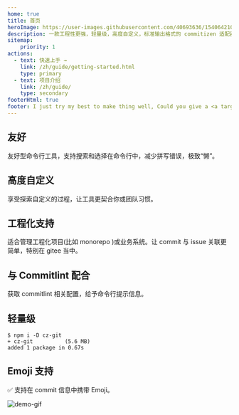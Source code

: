 ```yaml
---
home: true
title: 首页
heroImage: https://user-images.githubusercontent.com/40693636/154064210-964aeaa0-d9dc-4cea-9e52-2ffc3789611b.png
description: 一款工程性更强，轻量级，高度自定义，标准输出格式的 commitizen 适配器
sitemap:
    priority: 1
actions:
  - text: 快速上手 →
    link: /zh/guide/getting-started.html
    type: primary
  - text: 项目介绍
    link: /zh/guide/
    type: secondary
footerHtml: true  
footer: I just try my best to make thing well, Could you give a <a target="_blank" href="https://github.com/Zhengqbbb/cz-git">star ⭐</a><br>MIT Licensed | Copyright © 2022-present <a target="_blank" href="https://github.com/Zhengqbbb">Zhengqbbb</a>
---
```


<div class="features">
  <div class="feature">
    <h2>友好</h2><p>友好型命令行工具，支持搜索和选择在命令行中，减少拼写错误，极致“懒”。</p>
  </div>
  <div class="feature">
    <h2>高度自定义</h2><p>享受探索自定义的过程，让工具更契合你或团队习惯。</p>
  </div>
  <div class="feature">
    <h2>工程化支持</h2><p>适合管理工程化项目(比如 monorepo )或业务系统。让 commit 与 issue 关联更简单，特别在 gitee 当中。</p>
  </div>
  <div class="feature">
    <h2>与 Commitlint 配合</h2><p>获取 commitlint 相关配置，给予命令行提示信息。</p>
  </div>
  <div class="feature">
    <h2>轻量级</h2>
    <p>
      <div class="language code-copy-added-top">
        <pre class="language" style="padding: 0;"><code style="color: var(--c-text-lighter);">$ npm i -D cz-git
<span class="token keyword">+ cz-git</span>          <span class="token punctuation">(</span><span class="token number">5.6</span> MB<span class="token punctuation">)</span>
added <span class="token number">1</span> package in <span class="token number">0.67s</span>
</code></pre>
      </div>
    </p>
  </div>
  <div class="feature">
    <h2>Emoji 支持</h2><p>✅ 支持在 commit 信息中携带 Emoji。</p>
  </div>
</div>

![demo-gif](https://user-images.githubusercontent.com/40693636/165576782-a9339182-df7e-4185-aacc-212f62850f36.gif)
